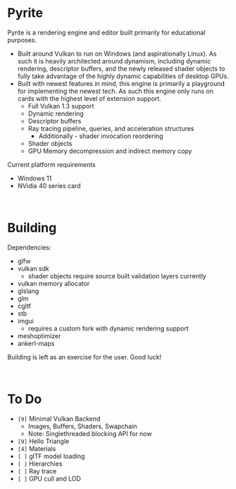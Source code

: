 # Pyrite

Pyrite is a rendering engine and editor built primarily for educational purposes.

- Built around Vulkan to run on Windows (and aspirationally Linux). As such it is heavily architected around dynamism, including dynamic rendering, descriptor buffers, and the newly released shader objects to fully take advantage of the highly dynamic capabilities of desktop GPUs.
- Built with newest features in mind, this engine is primarily a playground for implementing the newest tech. As such this engine only runs on cards with the highest level of extension support.
  - Full Vulkan 1.3 support
  - Dynamic rendering
  - Descriptor buffers
  - Ray tracing pipeline, queries, and acceleration structures
    - Additionally - shader invocation reordering
  - Shader objects
  - GPU Memory decompression and indirect memory copy

Current platform requirements
- Windows 11
- NVidia 40 series card

<br>

# Building

Dependencies:
- glfw
- vulkan sdk
  - shader objects require source built validation layers currently
- vulkan memory allocator
- glslang
- glm
- cgltf
- stb
- imgui
  - requires a custom fork with dynamic rendering support
- meshoptimizer
- ankerl-maps

Building is left as an exercise for the user. Good luck!

<br>

# To Do

- `[9]` Minimal Vulkan Backend
  - Images, Buffers, Shaders, Swapchain
  - Note: Singlethreaded blocking API for now
- `[9]` Hello Triangle
- `[4]` Materials
- `[ ]` glTF model loading
- `[ ]` Hierarchies
- `[ ]` Ray trace
- `[ ]` GPU cull and LOD
